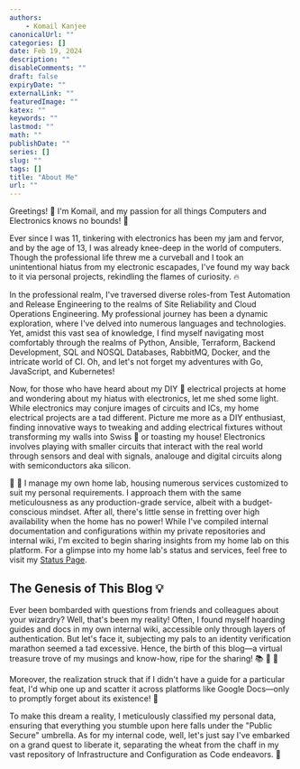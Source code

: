 ```yaml
---
authors:
    - Komail Kanjee
canonicalUrl: ""
categories: []
date: Feb 19, 2024
description: ""
disableComments: ""
draft: false
expiryDate: ""
externalLink: ""
featuredImage: ""
katex: ""
keywords: ""
lastmod: ""
math: ""
publishDate: ""
series: []
slug: ""
tags: []
title: "About Me"
url: ""
---
```


Greetings! :wave: I'm Komail, and my passion for all things Computers and Electronics knows no bounds! :star2:

Ever since I was 11, tinkering with electronics has been my jam and fervor, and by the age of 13, I was already knee-deep in the world of computers. Though the professional life threw me a curveball and I took an unintentional hiatus from my electronic escapades, I've found my way back to it via personal projects, rekindling the flames of curiosity. :fire:

In the professional realm, I've traversed diverse roles-from Test Automation and Release Engineering to the realms of Site Reliability and Cloud Operations Engineering. My professional journey has been a dynamic exploration, where I've delved into numerous languages and technologies. Yet, amidst this vast sea of knowledge, I find myself navigating most comfortably through the realms of Python, Ansible, Terraform, Backend Development, SQL and NOSQL Databases, RabbitMQ, Docker, and the intricate world of CI. Oh, and let's not forget my adventures with Go, JavaScript, and Kubernetes!

Now, for those who have heard about my DIY :electric_plug: electrical projects at home and wondering about my hiatus with electronics, let me shed some light. While electronics may conjure images of circuits and ICs, my home electrical projects are a tad different. Picture me more as a DIY enthusiast, finding innovative ways to tweaking and adding electrical fixtures without transforming my walls into Swiss :cheese: or toasting my house! Electronics involves playing with smaller circuits that interact with the real world through sensors and deal with signals, analouge and digital circuits along with semiconductors aka silicon.

:goggles: :lab_coat: I manage my own home lab, housing numerous services customized to suit my personal requirements. I approach them with the same meticulousness as any production-grade service, albeit with a budget-conscious mindset. After all, there's little sense in fretting over high availability when the home has no power! While I've compiled internal documentation and configurations within my private repositories and internal wiki, I'm excited to begin sharing insights from my home lab on this platform. For a glimpse into my home lab's status and services, feel free to visit my [Status Page](https://status.digimach.com).

## The Genesis of This Blog :bulb:
Ever been bombarded with questions from friends and colleagues about your wizardry? Well, that's been my reality! Often, I found myself hoarding guides and docs in my own internal wiki, accessible only through layers of authentication. But let's face it, subjecting my pals to an identity verification marathon seemed a tad excessive. Hence, the birth of this blog—a virtual treasure trove of my musings and know-how, ripe for the sharing! :books: :brain: :compass:

Moreover, the realization struck that if I didn't have a guide for a particular feat, I'd whip one up and scatter it across platforms like Google Docs—only to promptly forget about its existence! :shrug:

To make this dream a reality, I meticulously classified my personal data, ensuring that everything you stumble upon here falls under the "Public Secure" umbrella. As for my internal code, well, let's just say I've embarked on a grand quest to liberate it, separating the wheat from the chaff in my vast repository of Infrastructure and Configuration as Code endeavors. :rocket:
